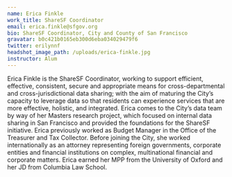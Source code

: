 ```yaml
---
name: Erica Finkle
work_title: ShareSF Coordinator
email: erica.finkle@sfgov.org
bio: ShareSF Coordinator, City and County of San Francisco
gravatar: b0c421b0165eb300d6eba034029479f6
twitter: erilynnf
headshot_image_path: /uploads/erica-finkle.jpg
instructor: Alum
---
```


Erica Finkle is the ShareSF Coordinator, working to support efficient, effective, consistent, secure and appropriate means for cross-departmental and cross-jurisdictional data sharing; with the aim of maturing the City’s capacity to leverage data so that residents can experience services that are more effective, holistic, and integrated. Erica comes to the City’s data team by way of her Masters research project, which focused on internal data sharing in San Francisco and provided the foundations for the ShareSF initiative. Erica previously worked as Budget Manager in the Office of the Treasurer and Tax Collector. Before joining the City, she worked internationally as an attorney representing foreign governments, corporate entities and financial institutions on complex, multinational financial and corporate matters. Erica earned her MPP from the University of Oxford and her JD from Columbia Law School.
